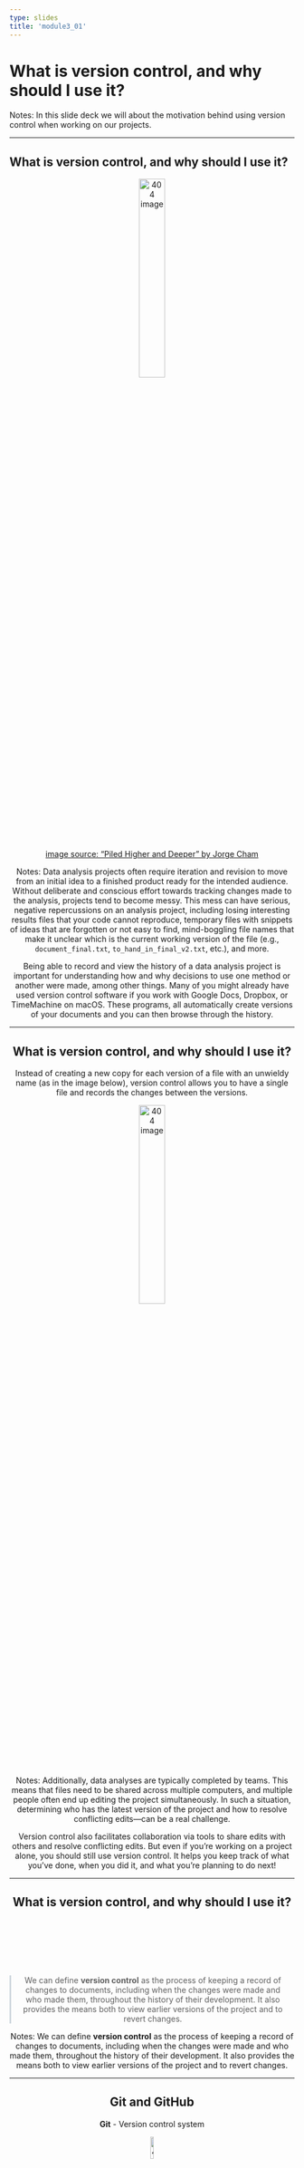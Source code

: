 ```yaml
---
type: slides
title: 'module3_01'
---
```


<style>
blockquote {
    margin: 0;
    padding: 0 1em;
    color: #57606;
    border-left: .25em solid #d0d7de;
}
</style>

# What is version control, and why should I use it?

Notes:
In this slide deck we will about the motivation behind using version control
when working on our projects.

---

## What is version control, and why should I use it?

<center>

<img src='/module3/vc-final-comic.png' width="30%" alt="404 image"/>

<center/>

<a href="http://www.phdcomics.com">image source: “Piled Higher and Deeper” by Jorge Cham</a>  

Notes:
Data analysis projects often require iteration and revision 
to move from an initial idea to a finished product ready for the intended audience.
Without deliberate and conscious effort towards tracking changes made to the analysis,
projects tend to become messy. 
This mess can have serious, negative repercussions on an analysis project,
including losing interesting results files that your code cannot reproduce, 
temporary files with snippets of ideas that are forgotten or not easy to find,
mind-boggling file names that make it unclear which is the current working version of the file 
(e.g., `document_final.txt`, `to_hand_in_final_v2.txt`, etc.), and more.

Being able to record and view the history of a data analysis project is important
for understanding how and why decisions to use one method or another were made,
among other things.
Many of you might already have used version control software
if you work with Google Docs, Dropbox, or TimeMachine on macOS. 
These programs, all automatically create versions of your documents
and you can then browse through the history.


---

## What is version control, and why should I use it?

Instead of creating a new copy for each version of a file
with an unwieldy name (as in the image below), 
version control allows you to have a single file 
and records the changes between the versions.

<img src='/module3/vc-files.png' width="30%" alt="404 image"/>

Notes:
Additionally, data analyses are typically completed by teams.
This means that files need to be shared across multiple computers,
and multiple people often end up editing the project simultaneously.
In such a situation,
determining who has the latest version of the project
and how to resolve conflicting edits—can be a real challenge.

Version control also facilitates collaboration via tools
to share edits with others and resolve conflicting edits.
But even if you’re working on a project alone,
you should still use version control.
It helps you keep track of what you’ve done,
when you did it, and what you’re planning to do next!

---

## What is version control, and why should I use it?

<br>
<br>
<br>
<br>
<br>

> We can define <b>version control</b> as the process of keeping a record of changes to documents, including when the changes were made and who made them, throughout the history of their development. It also provides the means both to view earlier versions of the project and to revert changes.

Notes:
We can define **version control** as the process
of keeping a record of changes to documents,
including when the changes were made and who made them,
throughout the history of their development.
It also provides the means both to view 
earlier versions of the project and to revert changes. 

---

## Git and GitHub

**Git** - Version control system

<img src='/module3/git-logo.png' width="10%" alt="404 image"/>

**GitHub** - Repository hosting service

<img src='/module3/github-logo.png' width="10%" alt="404 image"/>

Notes:
To **version control** a project, you generally need two things:
(1) a version control system and
(2) a repository hosting service.

The version control system is
the software responsible for tracking changes,
sharing changes you make with others,
obtaining changes from others,
and resolving conflicting edits.
The repository hosting service is responsible for storing
a copy of the version-controlled project online (a repository),
where you and your collaborators can access it remotely,
discuss issues and bugs, and distribute your final product.
For both of these items,
there is a wide variety of choices.
In this textbook we’ll use Git for version control,
and GitHub for repository hosting,
because both are currently the most widely used platforms.

Technically you don’t have to use a repository hosting service.
You can, for example,
version control a project that is stored only in a folder on your computer—
never sharing it on a repository hosting service.
But using a repository hosting service
provides a few big benefits,
including managing collaborator access permissions,
tools to discuss and track bugs,
and the ability to have external collaborators contribute work,
not to mention the safety of having your work backed up in the cloud.
Since most repository hosting services now offer free accounts,
there are not many situations
in which you wouldn't want to use one for your project.

---

# Let's apply what we learned!

Notes:

<br>
